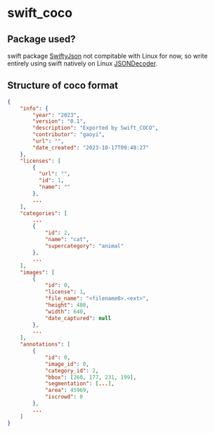 # swift_coco

## Package used?
swift package [SwiftyJson](https://swiftpackageindex.com/SwiftyJSON/SwiftyJSON) not compitable with Linux for now, so write entirely using swift natively on Linux [JSONDecoder](https://developer.apple.com/documentation/foundation/jsondecoder).

## Structure of coco format
```json
{
    "info": {
        "year": "2023",
        "version": "0.1",
        "description": "Exported by Swift_COCO",
        "contributor": "gaoyi",
        "url": "",
        "date_created": "2023-10-17T09:48:27"
    },
    "licenses": [
        {
          "url": "",
          "id": 1,
          "name": ""
        },
        ...
    ],
    "categories": [
        ...
        {
            "id": 2,
            "name": "cat",
            "supercategory": "animal"
        },
        ...
    ],
    "images": [
        {
            "id": 0,
            "license": 1,
            "file_name": "<filename0>.<ext>",
            "height": 480,
            "width": 640,
            "date_captured": null
        },
        ...
    ],
    "annotations": [
        {
            "id": 0,
            "image_id": 0,
            "category_id": 2,
            "bbox": [260, 177, 231, 199],
            "segmentation": [...],
            "area": 45969,
            "iscrowd": 0
        },
        ...
    ]
}
```